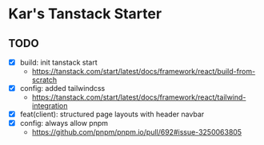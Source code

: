 # Kar's Tanstack Starter

## TODO

- [x] build: init tanstack start
    - https://tanstack.com/start/latest/docs/framework/react/build-from-scratch
- [x] config: added tailwindcss
    - https://tanstack.com/start/latest/docs/framework/react/tailwind-integration
- [x] feat(client): structured page layouts with header navbar
- [x] config: always allow pnpm
    - https://github.com/pnpm/pnpm.io/pull/692#issue-3250063805
